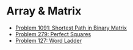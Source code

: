 Array & Matrix
======
* [Problem 1091: Shortest Path in Binary Matrix](https://leetcode.com/problems/shortest-path-in-binary-matrix/)
* [Problem 279: Perfect Squares](https://leetcode.com/problems/perfect-squares/)
* [Problem 127: Word Ladder](https://leetcode.com/problems/word-ladder/)
